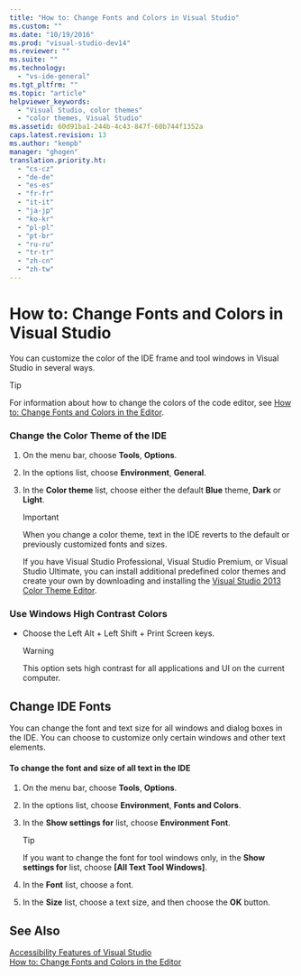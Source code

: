```yaml
---
title: "How to: Change Fonts and Colors in Visual Studio"
ms.custom: ""
ms.date: "10/19/2016"
ms.prod: "visual-studio-dev14"
ms.reviewer: ""
ms.suite: ""
ms.technology: 
  - "vs-ide-general"
ms.tgt_pltfrm: ""
ms.topic: "article"
helpviewer_keywords: 
  - "Visual Studio, color themes"
  - "color themes, Visual Studio"
ms.assetid: 60d91ba1-244b-4c43-847f-60b744f1352a
caps.latest.revision: 13
ms.author: "kempb"
manager: "ghogen"
translation.priority.ht: 
  - "cs-cz"
  - "de-de"
  - "es-es"
  - "fr-fr"
  - "it-it"
  - "ja-jp"
  - "ko-kr"
  - "pl-pl"
  - "pt-br"
  - "ru-ru"
  - "tr-tr"
  - "zh-cn"
  - "zh-tw"
---
```

# How to: Change Fonts and Colors in Visual Studio
You can customize the color of the IDE frame and tool windows in Visual Studio in several ways.  
  
> [!TIP]
>  For information about how to change the colors of the code editor, see [How to: Change Fonts and Colors in the Editor](../ide-reference/how-to--change-fonts-and-colors-in-the-editor.md).  
  
### Change the Color Theme of the IDE  
  
1.  On the menu bar, choose **Tools**, **Options**.  
  
2.  In the options list, choose **Environment**, **General**.  
  
3.  In the **Color theme** list, choose either the default **Blue** theme, **Dark** or **Light**.  
  
    > [!IMPORTANT]
    >  When you change a color theme, text in the IDE reverts to the default or previously customized fonts and sizes.  
    >   
    >  If you have Visual Studio Professional, Visual Studio Premium, or Visual Studio Ultimate, you can install additional predefined color themes and create your own by downloading and installing the [Visual Studio 2013 Color Theme Editor](http://visualstudiogallery.msdn.microsoft.com/9e08e5d3-6eb4-4e73-a045-6ea2a5cbdabe).  
  
### Use Windows High Contrast Colors  
  
-   Choose the Left Alt + Left Shift + Print Screen keys.  
  
    > [!WARNING]
    >  This option sets high contrast for all applications and UI on the current computer.  
  
## Change IDE Fonts  
 You can change the font and text size for all windows and dialog boxes in the IDE. You can choose to customize only certain windows and other text elements.  
  
#### To change the font and size of all text in the IDE  
  
1.  On the menu bar, choose **Tools**, **Options**.  
  
2.  In the options list, choose **Environment**, **Fonts and Colors**.  
  
3.  In the **Show settings for** list, choose **Environment Font**.  
  
    > [!TIP]
    >  If you want to change the font for tool windows only, in the **Show settings for** list, choose **[All Text Tool Windows]**.  
  
4.  In the **Font** list, choose a font.  
  
5.  In the **Size** list, choose a text size, and then choose the **OK** button.  
  
## See Also  
 [Accessibility Features of Visual Studio](../ide-reference/accessibility-features-of-visual-studio.md)   
 [How to: Change Fonts and Colors in the Editor](../ide-reference/how-to--change-fonts-and-colors-in-the-editor.md)